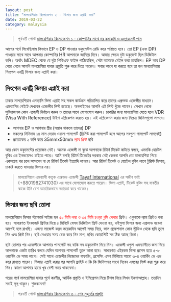 ```yaml
---
layout: post
title: "মালয়েশিয়ায় রিলোকেশন ২ - ভিসার জন্য এপ্লাই করা"
date: 2019-03-22
category: malaysia
---
```

> পূর্ববর্তী পোস্ট [মালয়েশিয়ায় রিলোকেশন ১ - কোম্পানির সাথে দর কষাকষি ও এমপ্লয়মেন্ট পাস](/malaysia/malaysia-salary-negotiation-employment-pass.html)

আগের পর্বে লিখেছিলাম কিভাবে EP ও DP পাওয়ার ডকুমেন্টস রেডি করে পাঠাতে হবে। তো EP (এবং DP) পাওয়ার সাথে সাথে আপনার কোম্পানির HR আপনাকে জানিয়ে দিবে। আমার ক্ষেত্রে দুটা ডকুমেন্ট ছিল ডিজিটাল কপি। অর্থাৎ MDEC থেকে যে দুটা পিডিএফ ফাইল পাঠিয়েছিল, সেটা আমাকে মেইল করা হয়েছিল। EP আর DP পেয়ে গেলে আপনি মালয়েশিয়া যাবার প্রস্তুতি শুরু করে দিতে পারেন। সবার আগে যা করতে হবে তা হল মালয়েশিয়ায় সিংগেল এনট্রি ভিসার জন্য এপ্লাই করা।

## সিংগেল এনট্রি ভিসার এপ্লাই করা

ঢাকার মালয়েশিয়ান এমব্যাসি ভিসা এপ্লাই সহ সকল কার্যক্রম পরিচালিত করে তাদের এপ্রুভড এজেন্সীর মাধ্যমে। এমব্যাসির গেইটে দেখবেন এজেন্সীর লিস্ট রয়েছে। অনলাইনেও আপনি এই লিস্ট খুঁজে পাবেন। সেখান থেকে সুবিধাজনক কোন এজেন্সী নির্বাচন করুন ও তাদের সাথে যোগাযোগ করুন। চাকরির জন্য মালয়েশিয়া যেতে হলে VDR (Visa With Reference) টাইপ এপ্লিকেশন করতে হয়। এই এপ্লিকেশন করার জন্য নিচের জিনিসগুলো লাগবে।

* আপনার EP ও আপনার স্ত্রীর (সন্তান থাকলে তাদের) DP
* সকলের মিনিমাম ১৪ মাস মেয়াদ ওয়ালা পাসপোর্ট (রিনিউ করা পাসপোর্ট হলে আগের সবগুলা পাসপোর্ট লাগবেই)
* প্রত্যেকের ২ কপি করে 35mmx50mm <span style="color:red">ল্যাব প্রিন্ট</span> ছবি

আর কোন ডকুমেন্টের প্রয়োজন নেই। অনেক এজেন্সী না বুঝে আপনাকে রিটার্ন টিকেট কাটতে বলবে, এমনকি হোটেল বুকিং এর ইনভয়েসও চাইতে পারে। আমি বলছি রিটার্ন টিকেটের দরকার নেই কেননা আপনি তো মালয়েশিয়া গিয়ে একসপ্তাহ পর চলে আসবেন না যে রিটার্ন টিকেট ইত্যাদি লাগবে। আর রিটার্ন টিকেট ও হোটেল বুকিং লাগে টুরিস্ট ভিসায়, চাকরি করতে যাওয়ার ভিসায় নয়।

> মালয়েশিয়ান এমব্যাসী কতৃক এপ্রুভড এজেন্সী [Tayaf International](https://www.facebook.com/tayaf.int) এর সজীব ভাই (+8801982741030) এর সাথে যোগাযোগ করতে পারেন। ভিসা এপ্লাই, টিকেট বুকিং সহ যাবতীয় কাজে উনি বেশ আন্তরিকভাবে সহায়তা করে থাকেন।


## ভিসার জন্য ছবি তোলা

মালয়েশিয়ান ভিসার স্ট্যান্ডার্ড সাইজ হল <span style="color:red">৫০ মিমি লম্বা ও ৩৫ মিমি চওড়া গ্লসি পেপার</span> প্রিন্ট। এগুলাকে ল্যাব প্রিন্টও বলা হয়। সাধারণত ইংকজেট প্রিন্টার দিয়ে ৫ মিনিটে যেসব ডিজিটাল প্রিন্ট দেওয়া হয়, ওইগুলা ভিসার জন্য এপ্রুভড হবেনা আগেই বলে রাখছি। এজন্য সাজেস্ট করব কয়েকদিন আগেই সময় নিয়ে, ভাল প্রফেশনাল কোন স্টুডিও থেকে ছবি তুলে নিন এবং প্রিন্ট নিন। ছবি নেওয়ার সময় চেক করে নিন মাপ, ছবির কোয়ালিটি সব ঠিক আছে কিনা।

ছবি তোলার পর এজেন্সীকে আপনার পাসপোর্ট সহ বাকি সব ডকুমেন্টস দিয়ে দিন। এজেন্সী ওগুলা এমব্যাসীতে জমা দিয়ে আপনাকে একটা তারিখ বলবে যেদিন আপনার পাসপোর্ট তুলে আনা হবে। সাধারণত এইরকম ভিসা প্রসেস হতে ৫-৮ ওয়ার্কিং ডে সময় লাগে। সেই সাথে এজেন্সীর নিজেদের বাফারিং, প্রসেসিং এসব মিলিায়ে আরো ৩-৪ ওয়ার্কিং ডে এড করে রাখতে পারেন। ভিসার এপ্লাই করার পর আপনি ফ্লাইট ও কি কি জিনিসপত্র সাথে নিবেন এসবের লিস্ট করা শুরু করে দিন। কারণ আপনার হাতে খুব বেশী সময় থাকবেনা।

পরের পর্বে মালয়েশিয়া যাবার পূর্বে করণীয়, আর্থিক প্রস্তুতি ও ইমিগ্রেশন নিয়ে টিপস নিয়ে লিখব ইনশাআল্লাহ। ততদিন সবাই সুস্থ থাকুন। শুভকামনা!

> পরবর্তী পোস্ট [মালয়েশিয়ায় রিলোকেশন ৩ - শেষ মুহুর্তের প্রস্তুতি](/malaysia/malaysia-relocation-last-minute-preparation.html)
